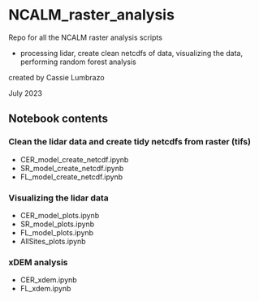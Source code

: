 # NCALM_raster_analysis

Repo for all the NCALM raster analysis scripts
* processing lidar, create clean netcdfs of data, visualizing the data, performing random forest analysis 

created by Cassie Lumbrazo

July 2023 



## Notebook contents 

### Clean the lidar data and create tidy netcdfs from raster (tifs)
* CER_model_create_netcdf.ipynb
*  SR_model_create_netcdf.ipynb
*  FL_model_create_netcdf.ipynb

### Visualizing the lidar data 
* CER_model_plots.ipynb
*  SR_model_plots.ipynb
*  FL_model_plots.ipynb
* AllSites_plots.ipynb

### xDEM analysis 
* CER_xdem.ipynb
*  FL_xdem.ipynb

